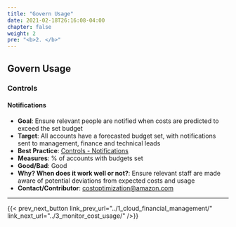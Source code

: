 ```yaml
---
title: "Govern Usage"
date: 2021-02-18T26:16:08-04:00
chapter: false
weight: 2
pre: "<b>2. </b>"
---
```



## Govern Usage

### Controls
#### Notifications
 - **Goal**: Ensure relevant people are notified when costs are predicted to exceed the set budget
 - **Target**: All accounts have a forecasted budget set, with notifications sent to management, finance and technical leads
 - **Best Practice**: [Controls - Notifications](https://docs.aws.amazon.com/wellarchitected/latest/cost-optimization-pillar/governance.html)
  - **Measures**: % of accounts with budgets set
 - **Good/Bad**: Good
 - **Why? When does it work well or not?**: Ensure relevant staff are made aware of potential deviations from expected costs and usage
 - **Contact/Contributor**: costoptimization@amazon.com


---




{{< prev_next_button link_prev_url="../1_cloud_financial_management/" link_next_url="../3_monitor_cost_usage/" />}}

